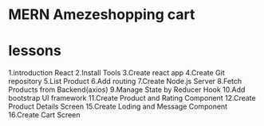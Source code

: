 # MERN Amezeshopping cart

# lessons

1.introduction React
2.Install Tools
3.Create react app
4.Create Git repository
5.List Product
6.Add routing
7.Create Node.js Server
8.Fetch Products from Backend(axios)
9.Manage State by Reducer Hook
10.Add bootstrap UI framework
11.Create Product and Rating Component
12.Create Product Details Screen
15.Create Loding and Message Component
16.Create Cart Screen

